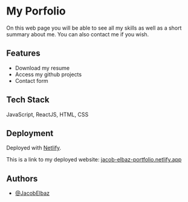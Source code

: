# My Porfolio

On this web page you will be able to see all my skills as well as a short summary about me. You can also contact me if you wish.
## Features

- Download my resume 
- Access my github projects 
- Contact form 
## Tech Stack

JavaScript, ReactJS, HTML, CSS 

## Deployment

Deployed with [Netlify](https://www.netlify.com/).

This is a link to my deployed website: [jacob-elbaz-portfolio.netlify.app](https://jacob-elbaz-portfolio.netlify.app/)

## Authors

- [@JacobElbaz](https://github.com/JacobElbaz)

